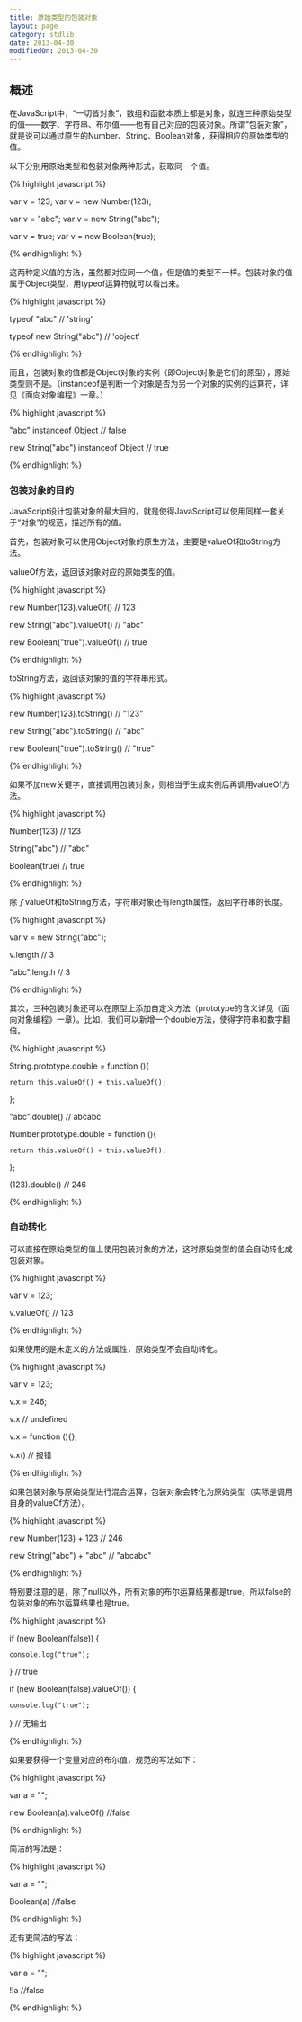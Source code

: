 ```yaml
---
title: 原始类型的包装对象
layout: page
category: stdlib
date: 2013-04-30
modifiedOn: 2013-04-30
---
```


## 概述

在JavaScript中，“一切皆对象”，数组和函数本质上都是对象，就连三种原始类型的值——数字、字符串、布尔值——也有自己对应的包装对象。所谓“包装对象”，就是说可以通过原生的Number、String、Boolean对象，获得相应的原始类型的值。

以下分别用原始类型和包装对象两种形式，获取同一个值。

{% highlight javascript %}

var v = 123;
var v = new Number(123);

var v = "abc";
var v = new String("abc");

var v = true;
var v = new Boolean(true);

{% endhighlight %}

这两种定义值的方法，虽然都对应同一个值，但是值的类型不一样。包装对象的值属于Object类型，用typeof运算符就可以看出来。

{% highlight javascript %}

typeof "abc"
//  'string'
 
typeof new String("abc")
// 'object'

{% endhighlight %}

而且，包装对象的值都是Object对象的实例（即Object对象是它们的原型），原始类型则不是。（instanceof是判断一个对象是否为另一个对象的实例的运算符，详见《面向对象编程》一章。）

{% highlight javascript %}

"abc" instanceof Object
// false
 
new String("abc") instanceof Object
// true

{% endhighlight %}

### 包装对象的目的

JavaScript设计包装对象的最大目的，就是使得JavaScript可以使用同样一套关于“对象”的规范，描述所有的值。

首先，包装对象可以使用Object对象的原生方法，主要是valueOf和toString方法。

valueOf方法，返回该对象对应的原始类型的值。

{% highlight javascript %}

new Number(123).valueOf()
// 123

new String("abc").valueOf()
// "abc"

new Boolean("true").valueOf()
// true

{% endhighlight %}

toString方法，返回该对象的值的字符串形式。

{% highlight javascript %}

new Number(123).toString()
// "123"

new String("abc").toString()
// "abc"

new Boolean("true").toString()
// "true"

{% endhighlight %}

如果不加new关键字，直接调用包装对象，则相当于生成实例后再调用valueOf方法。

{% highlight javascript %}

Number(123)
// 123

String("abc")
// "abc"

Boolean(true)
// true

{% endhighlight %}

除了valueOf和toString方法，字符串对象还有length属性，返回字符串的长度。

{% highlight javascript %}

var v = new String("abc");

v.length
// 3

"abc".length
// 3

{% endhighlight %}

其次，三种包装对象还可以在原型上添加自定义方法（prototype的含义详见《面向对象编程》一章）。比如，我们可以新增一个double方法，使得字符串和数字翻倍。

{% highlight javascript %}

String.prototype.double = function (){

	return this.valueOf() + this.valueOf();

};

"abc".double()
// abcabc

Number.prototype.double = function (){

	return this.valueOf() + this.valueOf();

};

(123).double()
// 246

{% endhighlight %}

### 自动转化

可以直接在原始类型的值上使用包装对象的方法，这时原始类型的值会自动转化成包装对象。

{% highlight javascript %}

var v = 123;

v.valueOf()
// 123

{% endhighlight %}

如果使用的是未定义的方法或属性，原始类型不会自动转化。

{% highlight javascript %}

var v = 123;

v.x = 246;

v.x
// undefined

v.x = function (){};

v.x()
// 报错

{% endhighlight %}

如果包装对象与原始类型进行混合运算，包装对象会转化为原始类型（实际是调用自身的valueOf方法）。

{% highlight javascript %}

new Number(123) + 123
// 246

new String("abc") + "abc"
// "abcabc"

{% endhighlight %}

特别要注意的是，除了null以外，所有对象的布尔运算结果都是true，所以false的包装对象的布尔运算结果也是true。

{% highlight javascript %}

if (new Boolean(false)) {

    console.log("true"); 

}
// true

if (new Boolean(false).valueOf()) {

    console.log("true"); 

}
// 无输出

{% endhighlight %}

如果要获得一个变量对应的布尔值，规范的写法如下：

{% highlight javascript %}

var a = "";

new Boolean(a).valueOf()
//false

{% endhighlight %}

简洁的写法是：

{% highlight javascript %}

var a = "";

Boolean(a)
//false

{% endhighlight %}

还有更简洁的写法：

{% highlight javascript %}

var a = "";

!!a
//false

{% endhighlight %}
